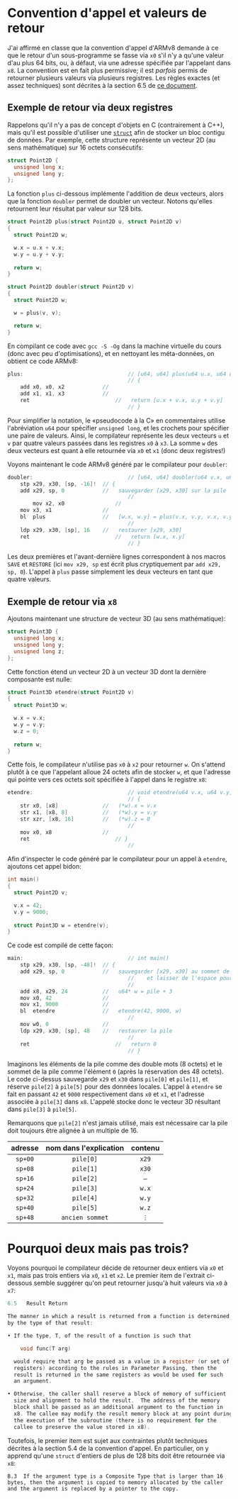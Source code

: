 # Convention d'appel et valeurs de retour

J'ai affirmé en classe que la convention d'appel d'ARMv8 demande à ce
que le retour d'un sous-programme se fasse via ```x0``` s'il n'y a
qu'une valeur d'au plus 64 bits, ou, à défaut, via une adresse
spécifiée par l'appelant dans ```x8```. La convention est en fait plus
permissive; il est *parfois* permis de retourner plusieurs valeurs via
plusieurs registres. Les règles exactes (et assez techniques) sont
décrites à la section 6.5 de [ce
document](https://github.com/ARM-software/abi-aa/releases/download/2020Q4/aapcs64.pdf).

## Exemple de retour via deux registres

Rappelons qu'il n'y a pas de concept d'objets en C (contrairement à
C++), mais qu'il est possible d'utiliser une [```struct```](https://en.wikipedia.org/wiki/Struct_(C_programming_language))
afin de stocker un bloc contigu de données. Par exemple, cette
structure représente un vecteur 2D (au sens mathématique) sur 16
octets consécutifs:

```c
struct Point2D {
  unsigned long x;
  unsigned long y;
};
```

La fonction ```plus``` ci-dessous implémente l'addition de deux
vecteurs, alors que la fonction ```doubler``` permet de doubler un
vecteur. Notons qu'elles retournent leur résultat par valeur sur 128
bits.

```c
struct Point2D plus(struct Point2D u, struct Point2D v)
{
  struct Point2D w;

  w.x = u.x + v.x;
  w.y = u.y + v.y;
  
  return w;
}

struct Point2D doubler(struct Point2D v)
{
  struct Point2D w;

  w = plus(v, v);

  return w;
}
```

En compilant ce code avec ```gcc -S -Og``` dans la machine virtuelle
du cours (donc avec peu d'optimisations), et en nettoyant les
méta-données, on obtient ce code ARMv8:

```c
plus:                                 // [u64, u64] plus(u64 u.x, u64 u.y, u64 v.x, u64 v.y)
                                      // {
	add	x0, x0, x2            //
	add	x1, x1, x3            //
	ret                           //   return [u.x + v.x, u.y + v.y]
                                      // }
```

Pour simplifier la notation, le «pseudocode à la C» en commentaires
utilise l'abréviation ```u64``` pour spécifier ```unsigned long```,
et les crochets pour spécifier une paire de valeurs.
Ainsi, le compilateur représente les deux vecteurs ```u``` et ```v```
par quatre valeurs passées dans les registres ```x0``` à ```x3```. La
somme ```w``` des deux vecteurs est quant à elle retournée via
```x0``` et ```x1``` (donc deux registres!)

Voyons maintenant le code ARMv8 généré par le compilateur pour
```doubler```:

```c
doubler:                              // [u64, u64] doubler(u64 v.x, u64 v.y)
	stp	x29, x30, [sp, -16]!  // {
	add	x29, sp, 0            //   sauvegarder [x29, x30] sur la pile
                                      //
        mov	x2, x0                //
	mov	x3, x1                //
	bl	plus                  //   [w.x, w.y] = plus(v.x, v.y, v.x, v.y)
                                      //
	ldp	x29, x30, [sp], 16    //   restaurer [x29, x30]
	ret                           //   return [w.x, x.y]
                                      // }
```

Les deux premières et l'avant-dernière lignes correspondent à nos
macros ```SAVE``` et ```RESTORE``` (ici ```mov x29, sp``` est écrit
plus cryptiquement par ```add x29, sp, 0```). L'appel à ```plus```
passe simplement les deux vecteurs en tant que quatre valeurs.

## Exemple de retour via ```x8```

Ajoutons maintenant une structure de vecteur 3D (au sens
mathématique):

```c
struct Point3D {
  unsigned long x;
  unsigned long y;
  unsigned long z;
};
```

Cette fonction étend un vecteur 2D à un vecteur 3D dont la dernière
composante est nulle:

```c
struct Point3D etendre(struct Point2D v)
{
  struct Point3D w;

  w.x = v.x;
  w.y = v.y;
  w.z = 0;
  
  return w;
}
```

Cette fois, le compilateur n'utilise pas ```x0``` à ```x2``` pour
retourner ```w```. On s'attend plutôt à ce que l'appelant alloue 24
octets afin de stocker ```w```, et que l'adresse qui pointe vers ces
octets soit spécifiée à l'appel dans le registre ```x8```:

```c
etendre:                              // void etendre(u64 v.x, u64 v.y, Point3D* w)
                                      // {
	str	x0, [x8]              //   (*w).x = v.x
	str	x1, [x8, 8]           //   (*w).y = v.y 
	str	xzr, [x8, 16]         //   (*w).z = 0
                                      //
	mov	x0, x8                //
	ret                           // }
                                      //
```

Afin d'inspecter le code généré par le compilateur pour un appel à
```etendre```, ajoutons cet appel bidon:

```c
int main()
{
  struct Point2D v;

  v.x = 42;
  v.y = 9000;
  
  struct Point3D w = etendre(v);
}
```

Ce code est compilé de cette façon:

```c
main:                                 // int main()
	stp	x29, x30, [sp, -48]!  // {
	add	x29, sp, 0            //   sauvegarder [x29, x30] au sommet de la pile
                                      //    et laisser de l'espace pour quatre double mots
                                      //
	add	x8, x29, 24           //   u64* w = pile + 3
	mov	x0, 42                //
	mov	x1, 9000              //   
	bl	etendre               //   etendre(42, 9000, w)
                                      //
	mov	w0, 0                 //
	ldp	x29, x30, [sp], 48    //   restaurer la pile
                                      //
	ret                           //   return 0
                                      // }
```

Imaginons les éléments de la pile comme des double mots (8 octets) et
le sommet de la pile comme l'élément ```0``` (après la réservation des
48 octets). Le code ci-dessus sauvegarde ```x29``` et ```x30``` dans
```pile[0]``` et ```pile[1]```, et réserve ```pile[2]``` à
```pile[5]``` pour des données locales. L'appel à ```etendre``` se
fait en passant ```42``` et ```9000``` respectivement dans ```x0``` et
```x1```, et l'adresse associée à ```pile[3]``` dans
```x8```. L'appelé stocke donc le vecteur 3D résultant dans
```pile[3]``` à ```pile[5]```.

Remarquons que ```pile[2]``` n'est jamais utilisé, mais est nécessaire
car la pile doit toujours être alignée à un multiple de 16.

|adresse|nom dans l'explication|contenu|
|:-:|:-:|:-:|
|```sp+00```|```pile[0]```|```x29```|
|```sp+08```|```pile[1]```|```x30```|
|```sp+16```|```pile[2]```|```—```|
|```sp+24```|```pile[3]```|```w.x```|
|```sp+32```|```pile[4]```|```w.y```|
|```sp+40```|```pile[5]```|```w.z```|
|```sp+48```|```ancien sommet```|```⋮```|

# Pourquoi deux mais pas trois?

Voyons pourquoi le compilateur décide de retourner deux entiers via
```x0``` et ```x1```, mais pas trois entiers via ```x0```, ```x1``` et
```x2```. Le premier item de l'extrait ci-dessous semble suggérer
qu'on peut retourner jusqu'à huit valeurs via ```x0``` à ```x7```:

```c
6.5   Result Return

The manner in which a result is returned from a function is determined
by the type of that result:

• If the type, T, of the result of a function is such that

    void func(T arg)

  would require that arg be passed as a value in a register (or set of
  registers) according to the rules in Parameter Passing, then the
  result is returned in the same registers as would be used for such
  an argument.

• Otherwise, the caller shall reserve a block of memory of sufficient
  size and alignment to hold the result.  The address of the memory
  block shall be passed as an additional argument to the function in
  x8. The callee may modify the result memory block at any point during
  the execution of the subroutine (there is no requirement for the
  callee to preserve the value stored in x8).
```

Toutefois, le premier item est sujet aux contraintes plutôt techniques
décrites à la section 5.4 de la convention d'appel. En particulier, on
y apprend qu'une ```struct``` d'entiers de plus de 128 bits doit être
retournée via ```x8```:

```
B.3  If the argument type is a Composite Type that is larger than 16
bytes, then the argument is copied to memory allocated by the caller
and the argument is replaced by a pointer to the copy.
```
